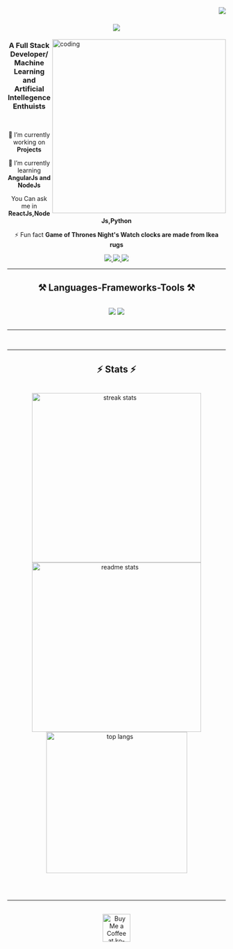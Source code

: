 <img align="right" src="https://visitor-badge.laobi.icu/badge?page_id=salesp07.salesp07" />

<h1 align="center">
    <img src="https://readme-typing-svg.herokuapp.com/?font=Righteous&size=35&center=true&vCenter=true&width=500&height=70&duration=4000&lines=Hi+There!+👋;+I'm+Swastik+kulkarni!;" />
</h1>
<image align="right" alt="coding"width="400"src=["https://raw.githubusercontent.com/TheDudeThatCode/TheDudeThatCode/master/Assets/Developer.gif"](https://imgs.search.brave.com/2WEDKSId23C2oQ1Bpbg0uPByvnw44Qw8i8MBKyWIerc/rs:fit:860:0:0/g:ce/aHR0cHM6Ly9yYXcu/Z2l0aHVidXNlcmNv/bnRlbnQuY29tL1Ro/ZUR1ZGVUaGF0Q29k/ZS9UaGVEdWRlVGhh/dENvZGUvbWFzdGVy/L0Fzc2V0cy9EZXZl/bG9wZXIuZ2lm.gif)>

<h3 align="center">A Full Stack Developer/Machine Learning and Artificial Intellegence Enthuists</h3>

<br/>

<div align="center">
 
 🔭 I’m currently working on **Projects**
 
 🌱 I’m currently learning **AngularJs and NodeJs**

 You Can ask me in **ReactJs,NodeJs,Python**

⚡ Fun fact **Game of Thrones Night's Watch clocks are made from Ikea rugs**

 </div>
 
<div align="center"> 
  <a href="swastikkulkarni737@gmail.com">
    <img src="https://img.shields.io/badge/Gmail-333333?style=for-the-badge&logo=gmail&logoColor=red" />
  </a>
  <a href="https://linkedin.com/in/pedro-sales-muniz" target="_blank">
    <img src="[https://img.shields.io/badge/LinkedIn-0077B5](https://www.linkedin.com/in/swastik-kulkarni-45b071247)?style=for-the-badge&logo=linkedin&logoColor=white" target="_blank" />
  </a>
  <a href="[https://salesp07.github.io](https://github.com/swastik3616)" target="_blank">
     <img src="https://img.shields.io/badge/Portfolio-FF5722?style=for-the-badge&logo=todoist&logoColor=white" target="_blank" /> <!-- sqlite, safari, google-chrome are other good icon options -->
  </a>
</div>

 <hr/>
 
<h2 align="center">⚒️ Languages-Frameworks-Tools ⚒️</h2>
<br/>
<div align="center">
    <img src="https://skillicons.dev/icons?i=react,bootstrap,html,css,vscode,github,git" />
    <img src="https://skillicons.dev/icons?i=nodejs,python,javascript,firebase,c,java,mysql,flask" /><br>
</div>

<br/>
<hr/>

<div align="center">
  
  <br/>
</div>

<hr/>

<h2 align="center">⚡ Stats ⚡</h2>
<br>
<div align=center>
  <img width=390 src="https://github-readme-streak-stats-salesp07.vercel.app/?user=salesp07&count_private=true&theme=react&border_radius=10" alt="streak stats"/>
  <img width=390 src="https://github-readme-stats-salesp07.vercel.app/api?username=swastik3616&count_private=true&show_icons=true&theme=react&rank_icon=github&border_radius=10" alt="readme stats" />
  <br/>
  <img width=325 align="center" src="https://github-readme-stats-salesp07.vercel.app/api/top-langs/?username=swastik3616&hide=HTML&langs_count=8&layout=compact&theme=react&border_radius=10&size_weight=0.5&count_weight=0.5&exclude_repo=github-readme-stats" alt="top langs" />
</div>

<br/><br/>

<hr/>

<br/>

<div align="center">
<a href='https://ko-fi.com/V7V4RAK9C' target='_blank'><img height='64' style='border:0px;height:64px;' src='https://storage.ko-fi.com/cdn/kofi1.png?v=3' border='0' alt='Buy Me a Coffee at ko-fi.com' /></a>
</div>

<br/>
